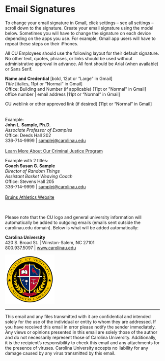 # Email Signatures

To change your email signature in Gmail, click settings – see all settings – scroll down to the signature. Create your email signature using the model below. Sometimes you will have to change the signature on each device depending on the apps you use. For example, Gmail app users will have to repeat these steps on their iPhones.

All CU Employees should use the following layout for their default signature.  No other text, quotes, phrases, or links should be used without administrative approval in advance.  All font should be Arial (when available) or Sans Serif.

**Name and Credential** [bold, 12pt or “Large” in Gmail]  
*Title* [italics, 11pt or “Normal” in Gmail]  
Office: Building and Number (if applicable) [11pt or "Normal" in Gmail]  
office number | email address [11pt or “Normal” in Gmail]  
  
CU weblink or other approved link (if desired) [11pt or “Normal” in Gmail]  
<br/><br/>
Example:  
	**John L. Sample, Ph.D.**  
	*Associate Professor of Examples*  
	Office: Deeds Hall 202  
	336-714-9999  |  samplej@carolinau.edu<br/><br/>
	[Learn More About Our Criminal Justice Program](https://sas.carolinau.edu/program/bachelor-arts/criminal-justice)

Example with 2 titles:  
	**Coach Susan G. Sample**  
	*Director of Random Things*  
	*Assistant Basket Weaving Coach*  
	Office: Stevens Hall 205  
	336-714-9999  |  samplej@carolinau.edu<br/><br/>
	[Bruins Athletics Website](https://cubruins.com/sports/softball)

<br/><br/>
Please note that the CU logo and general university information will automatically be added to outgoing emails (emails sent outside the carolinau.edu domain).  Below is what will be added automatically:

 **Carolina University**  
 420 S. Broad St.  |  Winston-Salem, NC  27101  
 800.937.5097  |  www.carolinau.edu   
  
  ![](cu-logo-assets/seal-email.png)
***  
This email and any files transmitted with it are confidential and intended solely for the use of the individual or entity to whom they are addressed. If you have received this email in error please notify the sender immediately.  Any views or opinions presented in this email are solely those of the author and do not necessarily represent those of Carolina University.  Additionally, it is the recipient’s responsibility to check this email and any attachments for the presence of viruses. Carolina University accepts no liability for any damage caused by any virus transmitted by this email.

